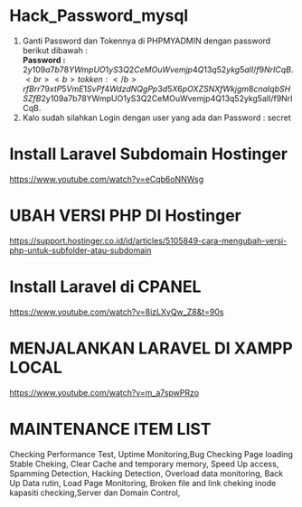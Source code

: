# Hack_Password_mysql
1. Ganti Password dan Tokennya di PHPMYADMIN dengan password berikut dibawah :
      <br><b>Password :</b> $2y$10$9a7b78YWmpUO1yS3Q2CeMOuWvemjp4Q13q52ykg5alI/f9NrICqB.
      <br><b>tokken   :</b> rfBrr79xtP5VmE1SvPf4WdzdNQgPp3d5X6pOXZSNXfWkjgm8cnaIqbSHSZfB$2y$10$9a7b78YWmpUO1yS3Q2CeMOuWvemjp4Q13q52ykg5alI/f9NrICqB.
2. Kalo sudah silahkan Login dengan user yang ada dan Password : secret

# Install Laravel Subdomain Hostinger
https://www.youtube.com/watch?v=eCqb6oNNWsg

# UBAH VERSI PHP DI  Hostinger
https://support.hostinger.co.id/id/articles/5105849-cara-mengubah-versi-php-untuk-subfolder-atau-subdomain

# Install Laravel di CPANEL
https://www.youtube.com/watch?v=8izLXvQw_Z8&t=90s

# MENJALANKAN LARAVEL DI XAMPP LOCAL
https://www.youtube.com/watch?v=m_a7spwPRzo


# MAINTENANCE ITEM LIST
Checking Performance Test, Uptime Monitoring,Bug Checking
Page loading Stable Cheking, Clear Cache and temporary memory, Speed Up access, 
Spamming Detection, Hacking Detection, Overload data monitoring, Back Up Data rutin, Load Page Monitoring, Broken file and link cheking
inode kapasiti checking,Server dan Domain Control,
